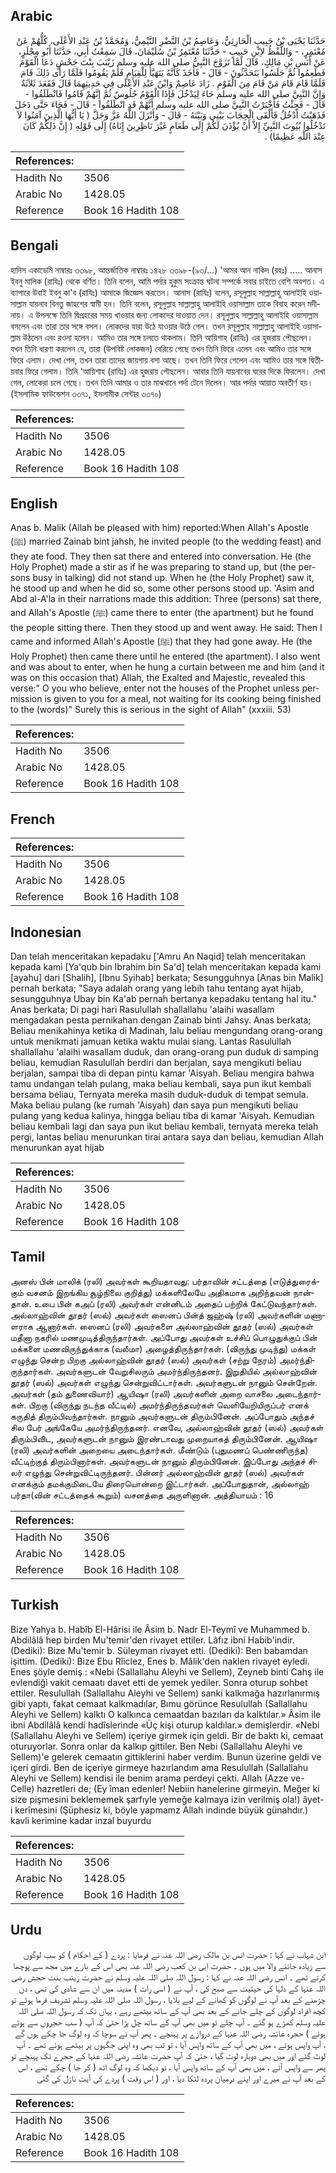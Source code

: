 ## Arabic


<div dir="rtl" lang="ar" style={{fontSize:'larger',backgroundColor:'#f8f9fa',padding:20}}>
حَدَّثَنَا يَحْيَى بْنُ حَبِيبٍ الْحَارِثِيُّ، وَعَاصِمُ بْنُ النَّضْرِ التَّيْمِيُّ، وَمُحَمَّدُ بْنُ عَبْدِ الأَعْلَى، كُلُّهُمْ عَنْ مُعْتَمِرٍ، - وَاللَّفْظُ لاِبْنِ حَبِيبٍ - حَدَّثَنَا مُعْتَمِرُ بْنُ سُلَيْمَانَ، قَالَ سَمِعْتُ أَبِي، حَدَّثَنَا أَبُو مِجْلَزٍ، عَنْ أَنَسِ بْنِ مَالِكٍ، قَالَ لَمَّا تَزَوَّجَ النَّبِيُّ صلى الله عليه وسلم زَيْنَبَ بِنْتَ جَحْشٍ دَعَا الْقَوْمَ فَطَعِمُوا ثُمَّ جَلَسُوا يَتَحَدَّثُونَ - قَالَ - فَأَخَذَ كَأَنَّهُ يَتَهَيَّأُ لِلْقِيَامِ فَلَمْ يَقُومُوا فَلَمَّا رَأَى ذَلِكَ قَامَ فَلَمَّا قَامَ قَامَ مَنْ قَامَ مِنَ الْقَوْمِ ‏.‏ زَادَ عَاصِمٌ وَابْنُ عَبْدِ الأَعْلَى فِي حَدِيثِهِمَا قَالَ فَقَعَدَ ثَلاَثَةٌ وَإِنَّ النَّبِيَّ صلى الله عليه وسلم جَاءَ لِيَدْخُلَ فَإِذَا الْقَوْمُ جُلُوسٌ ثُمَّ إِنَّهُمْ قَامُوا فَانْطَلَقُوا - قَالَ - فَجِئْتُ فَأَخْبَرْتُ النَّبِيَّ صلى الله عليه وسلم أَنَّهُمْ قَدِ انْطَلَقُوا - قَالَ - فَجَاءَ حَتَّى دَخَلَ فَذَهَبْتُ أَدْخُلُ فَأَلْقَى الْحِجَابَ بَيْنِي وَبَيْنَهُ - قَالَ - وَأَنْزَلَ اللَّهُ عَزَّ وَجَلَّ ‏(‏ يَا أَيُّهَا الَّذِينَ آمَنُوا لاَ تَدْخُلُوا بُيُوتَ النَّبِيِّ إِلاَّ أَنْ يُؤْذَنَ لَكُمْ إِلَى طَعَامٍ غَيْرَ نَاظِرِينَ إِنَاهُ‏)‏ إِلَى قَوْلِهِ ‏(‏ إِنَّ ذَلِكُمْ كَانَ عِنْدَ اللَّهِ عَظِيمًا‏)‏ ‏.‏
</div>
<div style={{backgroundColor:'#f8f9fa',padding:20, marginBottom: 10}}><table> <thead> <tr> <th>References:</th> <th></th> </tr> </thead> <tbody><tr><td>Hadith No</td><td>3506</td></tr><tr><td>Arabic No</td><td>1428.05</td></tr><tr><td>Reference</td><td>Book 16 Hadith 108</td></tr></tbody></table></div>

## Bengali


<div dir="ltr" lang="bn" style={{fontSize:'larger',backgroundColor:'#f8f9fa',padding:20}}>
হাদিস একাডেমি নাম্বারঃ ৩৩৯৮, আন্তর্জাতিক নাম্বারঃ ১৪২৮ ৩৩৯৮-(৯৩/...) 'আমর আন নাকিদ (রহঃ) ..... আনাস ইবনু মালিক (রাযিঃ) থেকে বর্ণিত। তিনি বলেন, আমি পর্দার হুকুম সংক্রান্ত ঘটনা সম্পর্কে সবার চাইতে বেশি অবগত। এ ব্যাপারে উবাই ইবনু কা'ব (রাযিঃ) আমাকে জিজ্ঞেস করতেন। আনাস (রাযিঃ) বলেন, রসূলুল্লাহ সাল্লাল্লাহু আলাইহি ওয়াসাল্লাম যায়নাব বিনতু জাহশের স্বামী হন। তিনি বলেন, রসূলুল্লাহ সাল্লাল্লাহু আলাইহি ওয়াসাল্লাম তাকে বিবাহ করেন মদীনায়। এ উপলক্ষে তিনি দ্বিপ্রহরের সময় খাওয়ার জন্য লোকদের দাওয়াত দেন। রসূলুল্লাহ সাল্লাল্লাহু আলাইহি ওয়াসাল্লাম বসলেন এবং তারা তার সঙ্গে বসল। লোকদের যারা উঠে যাওয়ার উঠে গেল। তখন রসূলুল্লাহ সাল্লাল্লাহু আলাইহি ওয়াসাল্লাম উঠলেন এবং রওনা হলেন। আমিও তার সঙ্গে চলতে থাকলাম। তিনি আয়িশাহ (রাযিঃ) এর হুজরায় পৌছলেন। যখন তিনি ধারণা করলেন যে, তারা (উপবিষ্ট লোকজন) বেরিয়ে গেছে তখন তিনি ফিরে এলেন এবং আমিও তার সঙ্গে ফিরে এলাম। দেখা গেল, তখন তারা তাদের জায়গায় বসা আছে। তখন তিনি ফিরে গেলেন এবং আমিও তার সঙ্গে দ্বিতীয়বার ফিরে গেলাম। তিনি ‘আয়িশাহ (রাযিঃ) এর হুজরায় পৌছলেন। আবার তিনি যায়নাবের ঘরের দিকে ফিরলেন। দেখা গেল, লোকেরা চলে গেছে। তখন তিনি আমার ও তার মাঝখানে পর্দা টেনে দিলেন। আর পর্দার আয়াত অবতীর্ণ হয়। (ইসলামিক ফাউন্ডেশন ৩৩৭১, ইসলামীক সেন্টার ৩৩৭০)
</div>
<div style={{backgroundColor:'#f8f9fa',padding:20, marginBottom: 10}}><table> <thead> <tr> <th>References:</th> <th></th> </tr> </thead> <tbody><tr><td>Hadith No</td><td>3506</td></tr><tr><td>Arabic No</td><td>1428.05</td></tr><tr><td>Reference</td><td>Book 16 Hadith 108</td></tr></tbody></table></div>

## English


<div dir="ltr" lang="en" style={{fontSize:'larger',backgroundColor:'#f8f9fa',padding:20}}>
Anas b. Malik (Allah be pleased with him) reported:When Allah's Apostle (ﷺ) married Zainab bint jahsh, he invited people (to the wedding feast) and they ate food. They then sat there and entered into conversation. He (the Holy Prophet) made a stir as if he was preparing to stand up, but (the persons busy in talking) did not stand up. When he (the Holy Prophet) saw it, he stood up and when he did so, some other persons stood up. 'Asim and Abd al-A'la in their narrations made this addition: Three (persons) sat there, and Allah's Apostle (ﷺ) came there to enter (the apartment) but he found the people sitting there. Then they stood up and went away. He said: Then I came and informed Allah's Apostle (ﷺ) that they had gone away. He (the Holy Prophet) then came there until he entered (the apartment). I also went and was about to enter, when he hung a curtain between me and him (and it was on this occasion that) Allah, the Exalted and Majestic, revealed this verse:" O you who believe, enter not the houses of the Prophet unless permission is given to you for a meal, not waiting for its cooking being finished to the (words)" Surely this is serious in the sight of Allah" (xxxiii. 53)
</div>
<div style={{backgroundColor:'#f8f9fa',padding:20, marginBottom: 10}}><table> <thead> <tr> <th>References:</th> <th></th> </tr> </thead> <tbody><tr><td>Hadith No</td><td>3506</td></tr><tr><td>Arabic No</td><td>1428.05</td></tr><tr><td>Reference</td><td>Book 16 Hadith 108</td></tr></tbody></table></div>

## French


<div dir="ltr" lang="fr" style={{fontSize:'larger',backgroundColor:'#f8f9fa',padding:20}}>

</div>
<div style={{backgroundColor:'#f8f9fa',padding:20, marginBottom: 10}}><table> <thead> <tr> <th>References:</th> <th></th> </tr> </thead> <tbody><tr><td>Hadith No</td><td>3506</td></tr><tr><td>Arabic No</td><td>1428.05</td></tr><tr><td>Reference</td><td>Book 16 Hadith 108</td></tr></tbody></table></div>

## Indonesian


<div dir="ltr" lang="id" style={{fontSize:'larger',backgroundColor:'#f8f9fa',padding:20}}>
Dan telah menceritakan kepadaku ['Amru An Naqid] telah menceritakan kepada kami [Ya'qub bin Ibrahim bin Sa'd] telah menceritakan kepada kami [ayahu] dari [Shalih], [Ibnu Syihab] berkata; Sesungguhnya [Anas bin Malik] pernah berkata; "Saya adalah orang yang lebih tahu tentang ayat hijab, sesungguhnya Ubay bin Ka'ab pernah bertanya kepadaku tentang hal itu." Anas berkata; Di pagi hari Rasulullah shallallahu 'alaihi wasallam mengadakan pesta pernikahan dengan Zainab binti Jahsy. Anas berkata; Beliau menikahinya ketika di Madinah, lalu beliau mengundang orang-orang untuk menikmati jamuan ketika waktu mulai siang. Lantas Rasulullah shallallahu 'alaihi wasallam duduk, dan orang-orang pun duduk di samping beliau, kemudian Rasulullah berdiri dan berjalan, saya mengikuti beliau berjalan, sampai tiba di depan pintu kamar 'Aisyah. Beliau mengira bahwa tamu undangan telah pulang, maka beliau kembali, saya pun ikut kembali bersama beliau, Ternyata mereka masih duduk-duduk di tempat semula. Maka beliau pulang (ke rumah 'Aisyah) dan saya pun mengikuti beliau pulang yang kedua kalinya, hingga beliau tiba di kamar 'Aisyah. Kemudian beliau kembali lagi dan saya pun ikut beliau kembali, ternyata mereka telah pergi, lantas beliau menurunkan tirai antara saya dan beliau, kemudian Allah menurunkan ayat hijab
</div>
<div style={{backgroundColor:'#f8f9fa',padding:20, marginBottom: 10}}><table> <thead> <tr> <th>References:</th> <th></th> </tr> </thead> <tbody><tr><td>Hadith No</td><td>3506</td></tr><tr><td>Arabic No</td><td>1428.05</td></tr><tr><td>Reference</td><td>Book 16 Hadith 108</td></tr></tbody></table></div>

## Tamil


<div dir="ltr" lang="ta" style={{fontSize:'larger',backgroundColor:'#f8f9fa',padding:20}}>
அனஸ் பின் மாலிக் (ரலி) அவர்கள் கூறியதாவது: பர்தாவின் சட்டத்தை (எடுத்துரைக்கும் வசனம் இறங்கிய சூழ்நிலை குறித்து) மக்களிலேயே அதிகமாக அறிந்தவன் நான்தான். உபை பின் கஅப் (ரலி) அவர்கள் என்னிடம் அதைப் பற்றிக் கேட்டுவந்தார்கள். அல்லாஹ்வின் தூதர் (ஸல்) அவர்கள் ஸைனப் பின்த் ஜஹ்ஷ் (ரலி) அவர்களின் மணாளராக ஆனார்கள். ஸைனப் (ரலி) அவர்களை அல்லாஹ்வின் தூதர் (ஸல்) அவர்கள் மதீனா நகரில் மணமுடித்திருந்தார்கள். அப்போது அவர்கள் உச்சிப் பொழுதுக்குப் பின் மக்களை மணவிருந்துக்காக (வலீமா) அழைத்திருந்தார்கள். (விருந்து முடிந்து) மக்கள் எழுந்து சென்ற பிறகு அல்லாஹ்வின் தூதர் (ஸல்) அவர்கள் (சற்று நேரம்) அமர்ந்திருந்தார்கள். அவர்களுடன் வேறுசிலரும் அமர்ந்திருந்தனர். இறுதியில் அல்லாஹ்வின் தூதர் (ஸல்) அவர்கள் எழுந்து சென்றுவிட்டார்கள். அவர்களுடன் நானும் சென்றேன். அவர்கள் (தம் துணைவியார்) ஆயிஷா (ரலி) அவர்களின் அறை வாசலை அடைந்தார்கள். பிறகு (விருந்து நடந்த வீட்டில்) அமர்ந்திருந்தவர்கள் வெளியேறியிருப்பர் எனக் கருதித் திரும்பிவந்தார்கள். நானும் அவர்களுடன் திரும்பினேன். அப்போதும் அந்தச் சில பேர் அங்கேயே அமர்ந்திருந்தனர். எனவே, அல்லாஹ்வின் தூதர் (ஸல்) அவர்கள் திரும்பிவிட, அவர்களுடன் நானும் இரண்டாவது முறையாகத் திரும்பினேன். ஆயிஷா (ரலி) அவர்களின் அறையை அடைந்தார்கள். மீண்டும் (புதுமணப் பெண்ணிருந்த) வீட்டிற்குத் திரும்பினார்கள். அவர்களுடன் நானும் திரும்பினேன். இப்போது அந்தச் சிலர் எழுந்து சென்றுவிட்டிருந்தனர். பின்னர் அல்லாஹ்வின் தூதர் (ஸல்) அவர்கள் எனக்கும் தமக்குமிடையே திரையொன்றை இட்டார்கள். அப்போதுதான், அல்லாஹ் பர்தா(வின் சட்டத்தைக் கூறும்) வசனத்தை அருளினான். அத்தியாயம் : 16
</div>
<div style={{backgroundColor:'#f8f9fa',padding:20, marginBottom: 10}}><table> <thead> <tr> <th>References:</th> <th></th> </tr> </thead> <tbody><tr><td>Hadith No</td><td>3506</td></tr><tr><td>Arabic No</td><td>1428.05</td></tr><tr><td>Reference</td><td>Book 16 Hadith 108</td></tr></tbody></table></div>

## Turkish


<div dir="ltr" lang="tr" style={{fontSize:'larger',backgroundColor:'#f8f9fa',padding:20}}>
Bize Yahya b. Habîb El-Hârisi ile Âsim b. Nadr El-Teymî ve Muhammed b. Abdilâlâ hep birden Mu'temir'den rivayet ettiler. Lâfız ibni Habib'indir. (Dediki): Bize Mu'temir b. Süleyman rivayet etti. (Dediki): Ben babamdan işittim. (Dediki): Bize Ebu Rîiclez, Enes b. Mâlik'den naklen rivayet eyledi. Enes şöyle demiş : «Nebi (Sallallahu Aleyhi ve Sellem), Zeyneb binti Cahş ile evlendiği vakit cemaatı davet etti de yemek yediler. Sonra oturup sohbet ettiler. Resulullah (Sallallahu Aleyhi ve Sellem) sanki kalkmağa hazırlanırmış gibi yaptı, fakat cemaat kalkmadılar, Bımu görünce Resulullah (Sallallahu Aleyhi ve Sellem) kalktı O kalkınca cemaatdan bazıları da kalktılar.» Âsim ile ibni Abdilâlâ kendi hadîslerinde «Üç kişi oturup kaldılar.» demişlerdir. «Nebi (Sallallahu Aleyhi ve Sellem) içeriye girmek için geldi. Bir de baktı ki, cemaat oturuyorlar. Sonra onlar da kalkıp gittiler. Ben Nebi (Sallallahu Aleyhi ve Sellem)'e gelerek cemaatın gittiklerini haber verdim. Bunun üzerine geldi ve içeri girdi. Ben de içeriye girmeye hazırlandım ama Resulullah (Sallallahu Aleyhi ve Sellem) kendisi ile benim arama perdeyi çekti. Allah (Azze ve- Celle) hazretleri de; (Ey îman edenler! Nebiin hanelerine girmeyin. Meğer ki size pişmesini beklememek şarfıyle yemeğe kalmaya izin verilmiş ola!) âyet-i kerîmesini (Şüphesiz ki, böyle yapmamz Allah indinde büyük günahdır.) kavli kerimine kadar inzal buyurdu
</div>
<div style={{backgroundColor:'#f8f9fa',padding:20, marginBottom: 10}}><table> <thead> <tr> <th>References:</th> <th></th> </tr> </thead> <tbody><tr><td>Hadith No</td><td>3506</td></tr><tr><td>Arabic No</td><td>1428.05</td></tr><tr><td>Reference</td><td>Book 16 Hadith 108</td></tr></tbody></table></div>

## Urdu


<div dir="rtl" lang="ur" style={{fontSize:'larger',backgroundColor:'#f8f9fa',padding:20}}>
ابن شہاب نے کہا : حضرت انس بن مالک رضی اللہ عنہ نے فرمایا : پردے ( کے احکام ) کو سب لوگوں سے زیادہ جاننے والا میں ہوں ۔ حضرت ابی بن کعب رضی اللہ عنہ بھی اس کے بارے میں مجھ سے پوچھا کرتے تھے ۔ انس رضی اللہ عنہ نے کہا : رسول اللہ صلی اللہ علیہ وسلم نے حضرت زینب بنت حجش رضی اللہ عنہا کے دلہا کی حیثیت سے صبح کی ، آپ نے ( اسی رات ) مدینہ میں ان سے شادی کی تھی ، دن چڑھنے کے بعد آپ نے لوگوں کو کھانے کے لیے بلایا ، رسول اللہ صلی اللہ علیہ وسلم تشریف فرما ہوئے تو کچھ افراد لوگوں کے چلے جانے کے بعد بھی آپ کے ساتھ بیٹھے رہے ، یہاں تک کہ رسول اللہ صلی اللہ علیہ وسلم کھڑے ہو گئے ۔ آپ چلے تو میں بھی آپ کے ساتھ چل پڑا حتیٰ کہ آپ ( سب حجروں سے ہوتے ہوئے ) حجرہ عائشہ رضی اللہ عنہا کے دروازے پر پہنچے ۔ پھر آپ نے سوچا کہ وہ لوگ جا چکے ہوں گے ، آپ واپس ہوئے ، میں بھی آپ کے ساتھ واپس آیا ، تو تب بھی وہ اپنی جگہوں پر بیٹھے ہوئے تھے ۔ آپ لوٹ گئے اور میں بھی دوبارہ لوٹ گیا ، حتیٰ کہ آپ حضرت عائشہ رضی اللہ عنہا کے حجرے تک پہنچے تو پھر سے واپس آئے ، میں بھی آپ کے ساتھ واپس آیا ، تو دیکھا کہ وہ لوگ اٹھ ( کر جا ) چکے تھے ، اس کے بعد آپ نے میرے اور اپنے درمیان پردہ لٹکا دیا ، اور ( اس وقت ) پردے کی آیت نازل کی گئی
</div>
<div style={{backgroundColor:'#f8f9fa',padding:20, marginBottom: 10}}><table> <thead> <tr> <th>References:</th> <th></th> </tr> </thead> <tbody><tr><td>Hadith No</td><td>3506</td></tr><tr><td>Arabic No</td><td>1428.05</td></tr><tr><td>Reference</td><td>Book 16 Hadith 108</td></tr></tbody></table></div>